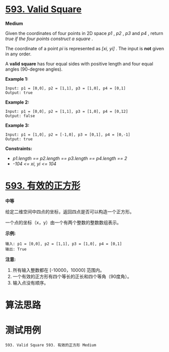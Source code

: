 # [593. Valid Square][enTitle]

**Medium**

Given the coordinates of four points in 2D space  *p1* ,  *p2* ,  *p3*  and  *p4* , return  *true*   *if the four points construct a square* .

The coordinate of a point  *pi*  is represented as  *[xi, yi]* . The input is **not**  given in any order.

A **valid square**  has four equal sides with positive length and four equal angles (90-degree angles).



**Example 1:** 

```
Input: p1 = [0,0], p2 = [1,1], p3 = [1,0], p4 = [0,1]
Output: true

```

**Example 2:** 

```
Input: p1 = [0,0], p2 = [1,1], p3 = [1,0], p4 = [0,12]
Output: false

```

**Example 3:** 

```
Input: p1 = [1,0], p2 = [-1,0], p3 = [0,1], p4 = [0,-1]
Output: true

```



**Constraints:** 

-  *p1.length == p2.length == p3.length == p4.length == 2*  
-  *-104 <= xi, yi <= 104* 


# [593. 有效的正方形][cnTitle]

**中等**

给定二维空间中四点的坐标，返回四点是否可以构造一个正方形。

一个点的坐标（x，y）由一个有两个整数的整数数组表示。

**示例:** 

```
输入: p1 = [0,0], p2 = [1,1], p3 = [1,0], p4 = [0,1]
输出: True

```



**注意:** 

1. 所有输入整数都在 [-10000，10000] 范围内。 
2. 一个有效的正方形有四个等长的正长和四个等角（90度角）。 
3. 输入点没有顺序。




# 算法思路

# 测试用例
```
593. Valid Square 593. 有效的正方形 Medium
```

[enTitle]: https://leetcode.com/problems/valid-square/
[cnTitle]: https://leetcode-cn.com/problems/valid-square/
